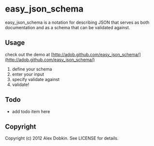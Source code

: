 # easy_json_schema

easy_json_schema is a notation for describing JSON that serves as both documentation and as a schema that can be validated against.

## Usage

check out the demo at [http://adob.github.com/easy_json_schema/](http://adob.github.com/easy_json_schema/)

1. define your schema
2. enter your input
3. specify validate against
4. validate!

## Todo

* add todo item here

## Copyright

Copyright (c) 2012 Alex Dobkin. See LICENSE for details.
